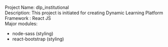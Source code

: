 Project Name: dlp_institutional <br />
Description: This project is initiated for creating Dynamic Learning Platform <br />
Framework : React JS <br />
Major modules:
- node-sass (styling)
- react-bootstrap (styling)
